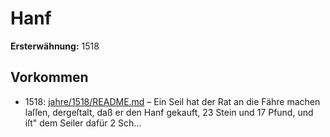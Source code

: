 # Hanf

**Ersterwähnung:** 1518

## Vorkommen
- 1518: [jahre/1518/README.md](../jahre/1518/README.md) – Ein Seil hat der Rat an die Fähre machen laſſen,
dergeſtalt, daß er den Hanf gekauft, 23 Stein und
17 Pfund, und iſt" dem Seiler dafür 2 Sch...
